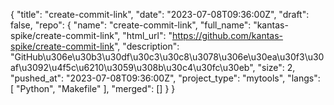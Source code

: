 {
    "title": "create-commit-link",
    "date": "2023-07-08T09:36:00Z",
    "draft": false,
    "repo": {
        "name": "create-commit-link",
        "full_name": "kantas-spike/create-commit-link",
        "html_url": "https://github.com/kantas-spike/create-commit-link",
        "description": "GitHub\u306e\u30b3\u30df\u30c3\u30c8\u3078\u306e\u30ea\u30f3\u30af\u3092\u4f5c\u6210\u3059\u308b\u30c4\u30fc\u30eb",
        "size": 2,
        "pushed_at": "2023-07-08T09:36:00Z",
        "project_type": "mytools",
        "langs": [
            "Python",
            "Makefile"
        ],
        "merged": []
    }
}